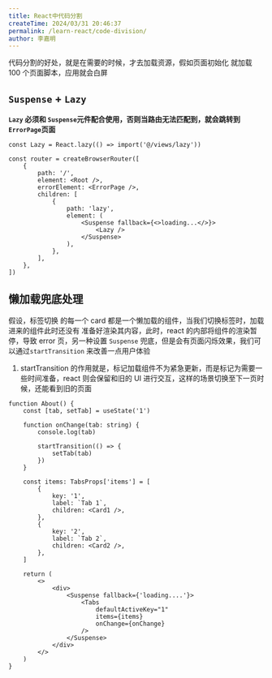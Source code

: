 ```yaml
---
title: React中代码分割
createTime: 2024/03/31 20:46:37
permalink: /learn-react/code-division/
author: 李嘉明
---
```


代码分割的好处，就是在需要的时候，才去加载资源，假如页面初始化 就加载 100 个页面脚本，应用就会白屏

## `Suspense` + `Lazy`

**`Lazy` 必须和 `Suspense`元件配合使用，否则当路由无法匹配到，就会跳转到`ErrorPage`页面**

```tsx
const Lazy = React.lazy(() => import('@/views/lazy'))

const router = createBrowserRouter([
    {
        path: '/',
        element: <Root />,
        errorElement: <ErrorPage />,
        children: [
            {
                path: 'lazy',
                element: (
                    <Suspense fallback={<>loading...</>}>
                        <Lazy />
                    </Suspense>
                ),
            },
        ],
    },
])
```

## 懒加载兜底处理

假设，标签切换 的每一个 card 都是一个懒加载的组件，当我们切换标签时，加载进来的组件此时还没有 准备好渲染其内容，此时，react 的内部将组件的渲染暂停，导致 error 页，另一种设置 `Suspense` 兜底，但是会有页面闪烁效果，我们可以通过`startTransition` 来改善一点用户体验

1. startTransition 的作用就是，标记加载组件不为紧急更新，而是标记为需要一些时间准备，react 则会保留和旧的 UI 进行交互，这样的场景切换至下一页时候，还能看到旧的页面

```tsx
function About() {
    const [tab, setTab] = useState('1')

    function onChange(tab: string) {
        console.log(tab)

        startTransition(() => {
            setTab(tab)
        })
    }

    const items: TabsProps['items'] = [
        {
            key: '1',
            label: `Tab 1`,
            children: <Card1 />,
        },
        {
            key: '2',
            label: `Tab 2`,
            children: <Card2 />,
        },
    ]

    return (
        <>
            <div>
                <Suspense fallback={'loading....'}>
                    <Tabs
                        defaultActiveKey="1"
                        items={items}
                        onChange={onChange}
                    />
                </Suspense>
            </div>
        </>
    )
}
```
